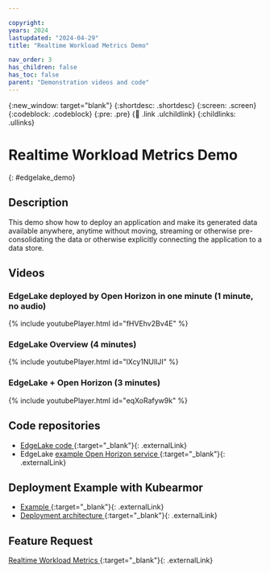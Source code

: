 ```yaml
---

copyright: 
years: 2024
lastupdated: "2024-04-29"
title: "Realtime Workload Metrics Demo"

nav_order: 3
has_children: false
has_toc: false
parent: "Demonstration videos and code"
---
```


{:new_window: target="blank"}
{:shortdesc: .shortdesc}
{:screen: .screen}
{:codeblock: .codeblock}
{:pre: .pre}
{:child: .link .ulchildlink}
{:childlinks: .ullinks}

# Realtime Workload Metrics Demo
{: #edgelake_demo}

## Description

This demo show how to deploy an application and make its generated data available anywhere, anytime without moving, streaming or otherwise pre-consolidating the data or otherwise explicitly connecting the application to a data store.

## Videos

### EdgeLake deployed by Open Horizon in one minute (1 minute, no audio)

{% include youtubePlayer.html id="fHVEhv2Bv4E" %}

### EdgeLake Overview (4 minutes)

{% include youtubePlayer.html id="lXcy1NUlIJI" %}

### EdgeLake + Open Horizon (3 minutes)

{% include youtubePlayer.html id="eqXoRafyw9k" %}


## Code repositories

* [EdgeLake code ](https://github.com/EdgeLake/EdgeLake){:target="_blank"}{: .externalLink}
* EdgeLake [example Open Horizon service ](https://github.com/open-horizon-services/service-anylog/){:target="_blank"}{: .externalLink}

## Deployment Example with Kubearmor

* [Example ](https://wiki.lfedge.org/display/OH/EdgeLake+-+KubeArmor+Integration){:target="_blank"}{: .externalLink}
* [Deployment architecture ](https://wiki.lfedge.org/display/OH/Getting+Started+-+Install+EdgeLake+%28with+Open+Horizon%29+to+manage+KubeArmor+events){:target="_blank"}{: .externalLink}

## Feature Request

[Realtime Workload Metrics ](https://wiki.lfedge.org/display/OH/Realtime+Workload+Metrics+-+Feature+Design+Candidate){:target="_blank"}{: .externalLink}